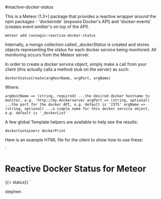 #reactive-docker-status

This is a Meteor (1.3+) package that provides a reactive wrapper around the npm packages - 'dockerode' (exposes Docker's API) and 'docker-events' (creates event emitter's on top of the API).

`meteor add cunnagin:reactive-docker-status`

Internally, a mongo collection called <i>_dockerStatus</i> is created and stores objects representing the status for each docker service being monitored. All monitoring occurs from the Meteor server.

In order to create a docker service object, simply make a call from your client (this actually calls a method stub on the server) as such:

`dockerStatusCreate(argHostName, argPort, argName)`

Where:

`argHostName => (string, required) ...the desired docker hostname to monitor, e.g. 'http://my.dockerserver
argPort => (string, optional) ...the port for the docker API, e.g. default is '2375'
argName => (string, optional) ...a simple name for this docker service object, e.g. default is '_dockerList'`

A few global Template helpers are available to help see the results:

`dockerContainers
dockerPrint`

Here is an example HTML file for the client to show how to use these:

`<!--	package: npm
 		end: client
		name: reactive-docker-status
		author: stephen cunnagin
		info: provides a reactive status for docker to a meteor application
-->

<head>
  <title>docker-api</title>
</head>

<body>
  <h1>Reactive Docker Status for Meteor</h1>
  {{> status}}
</body>

<template name='status'>
  <h2>Docker Containers</h2>
  {{#each container in dockerContainers}}
    <h3>Container #{{@index}}</h3>
    <h4>{{dockerPrint container}}</h4>
  {{/each}}
</template>`

stephen



